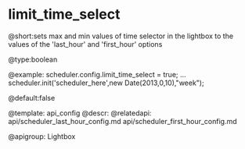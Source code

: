 limit_time_select
=============

@short:sets max and min values of time selector in the lightbox to the values of the 'last_hour' and 'first_hour' options
	

@type:boolean

@example:
scheduler.config.limit_time_select = true;
...
scheduler.init('scheduler_here',new Date(2013,0,10),"week");

@default:false

@template:	api_config
@descr:
@relatedapi:
	 api/scheduler_last_hour_config.md
     api/scheduler_first_hour_config.md

@apigroup: Lightbox
